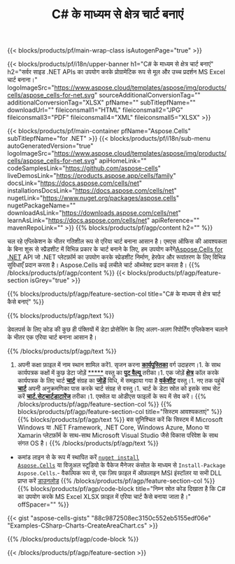 ﻿---
title: C# के माध्यम से क्षेत्र चार्ट बनाएं
url: /hi/net/create-area-chart/
description: C# .NET लाइब्रेरी का उपयोग करके एक्सेल में एरिया चार्ट बनाने के लिए नमूना कोड। वीबी.NET, एएसपी.NET या किसी .NET आधारित एप्लिकेशन के भीतर एमएस एक्सेल के लिए एरिया चार्ट बनाने के लिए इस कोड का उपयोग करें।
---
{{< blocks/products/pf/main-wrap-class isAutogenPage="true" >}}

{{< blocks/products/pf/i18n/upper-banner h1="C# के माध्यम से क्षेत्र चार्ट बनाएं" h2="सर्वर साइड .NET APIs का उपयोग करके प्रोग्रामेटिक रूप से मूल और उच्च प्रदर्शन MS Excel चार्ट बनाना।" logoImageSrc="https://www.aspose.cloud/templates/aspose/img/products/cells/aspose_cells-for-net.svg" sourceAdditionalConversionTag="" additionalConversionTag="XLSX" pfName="" subTitlepfName="" downloadUrl="" fileiconsmall1="HTML" fileiconsmall2="JPG" fileiconsmall3="PDF" fileiconsmall4="XML" fileiconsmall5="XLSX" >}}

{{< blocks/products/pf/main-container pfName="Aspose.Cells" subTitlepfName="for .NET" >}}
{{< blocks/products/pf/i18n/sub-menu autoGeneratedVersion="true" logoImageSrc="https://www.aspose.cloud/templates/aspose/img/products/cells/aspose_cells-for-net.svg" apiHomeLink="" codeSamplesLink="https://github.com/aspose-cells" liveDemosLink="https://products.aspose.app/cells/family" docsLink="https://docs.aspose.com/cells/net" installationsDocsLink="https://docs.aspose.com/cells/net" nugetLink="https://www.nuget.org/packages/aspose.cells" nugetPackageName="" downloadAsLink="https://downloads.aspose.com/cells/net" learnAsLink="https://docs.aspose.com/cells/net" apiReference="" mavenRepoLink="" >}}
{{% blocks/products/pf/agp/content h2="" %}}

चल रहे एप्लिकेशन के भीतर गतिशील रूप से एरिया चार्ट बनाना आसान है। एमएस ऑफिस की आवश्यकता के बिना शुरू से स्प्रैडशीट में विभिन्न प्रकार के चार्ट बनाने के लिए, हम उपयोग करेंगे[Aspose.Cells for .NET](https://products.aspose.com/cells/net)  API जो .NET प्लेटफ़ॉर्म का उपयोग करके स्प्रेडशीट निर्माण, हेरफेर और रूपांतरण के लिए विभिन्न सुविधाएँ प्रदान करता है। Aspose.Cells कई लचीले चार्ट ऑब्जेक्ट प्रदान करता है।
{{% /blocks/products/pf/agp/content %}}
{{< blocks/products/pf/agp/feature-section isGrey="true" >}}

{{% blocks/products/pf/agp/feature-section-col title="C# के माध्यम से क्षेत्र चार्ट कैसे बनाएं" %}}

{{% blocks/products/pf/agp/text %}}

डेवलपर्स के लिए कोड की कुछ ही पंक्तियों में डेटा प्रोसेसिंग के लिए अलग-अलग रिपोर्टिंग एप्लिकेशन चलाने के भीतर एक एरिया चार्ट बनाना आसान है।

{{% /blocks/products/pf/agp/text %}}

1. अपनी कक्षा फ़ाइल में नाम स्थान शामिल करें1. सृजन करना [**कार्यपुस्तिका**](https://apireference.aspose.com/cells/net/aspose.cells/workbook) वर्ग उदाहरण।1. के साथ कार्यपत्रक कक्षों में कुछ डेटा जोड़ें [*****](https://apireference.aspose.com/cells/net/aspose.cells/cell) वस्तु का [**पुट वैल्यू**](https://apireference.aspose.com/cells/net/aspose.cells/cell/methods/putvalue/index) तरीका।1. एक जोड़ें [**क्षेत्र**](https://apireference.aspose.com/cells/net/aspose.cells.charts/charttype) कॉल करके कार्यपत्रक के लिए चार्ट [**चार्ट**](https://apireference.aspose.com/cells/net/aspose.cells.charts/chartcollection) संग्रह का [**जोड़ें**](https://apireference.aspose.com/cells/net/aspose.cells.charts/chartcollection/methods/add) विधि, में समझाया गया है [**वर्कशीट**](https://apireference.aspose.com/cells/net/aspose.cells/worksheet) वस्तु।1. नए तक पहुंचें [**चार्ट**](https://apireference.aspose.com/cells/net/aspose.cells.charts/chart) अपनी अनुक्रमणिका पास करके चार्ट संग्रह से वस्तु।1. चार्ट के डेटा स्रोत को इसके साथ सेट करें [**चार्ट.सेटचार्टडाटारेंज**](https://https://apireference.aspose.com/cells/net/aspose.cells.charts/chart/methods/setchartdatarange) तरीका।1. एक्सेल या ओडीएस फाइलों के रूप में सेव करें।
{{% /blocks/products/pf/agp/feature-section-col %}}
{{% blocks/products/pf/agp/feature-section-col title="सिस्टम आवश्यकताएं" %}}
{{% blocks/products/pf/agp/text %}}
बस सुनिश्चित करें कि सिस्टम में Microsoft Windows या .NET Framework, .NET Core, Windows Azure, Mono या Xamarin प्लेटफ़ॉर्म के साथ-साथ Microsoft Visual Studio जैसे विकास परिवेश के साथ संगत OS है।
{{% /blocks/products/pf/agp/text %}}
- कमांड लाइन से के रूप में स्थापित करें <code><a href="https://downloads.aspose.com/cells/net">nuget install Aspose.Cells</a></code> या विजुअल स्टूडियो के पैकेज मैनेजर कंसोल के माध्यम से <code>Install-Package Aspose.Cells</code>.- वैकल्पिक रूप से, एक ज़िप फ़ाइल में ऑफ़लाइन MSI इंस्टॉलर या सभी DLL प्राप्त करें <a href="https://downloads.aspose.com/cells/net">डाउनलोड</a>
{{% /blocks/products/pf/agp/feature-section-col %}}
{{% blocks/products/pf/agp/code-block title="निम्न स्रोत कोड दिखाता है कि C# का उपयोग करके MS Excel XLSX फ़ाइल में एरिया चार्ट कैसे बनाया जाता है।" offSpacer="" %}}

{{< gist "aspose-cells-gists" "88c9872508ec3150c552eb5155edf06e" "Examples-CSharp-Charts-CreateAreaChart.cs" >}}

{{% /blocks/products/pf/agp/code-block %}}

{{< /blocks/products/pf/agp/feature-section >}}

<!-- aboutfile Starts -->